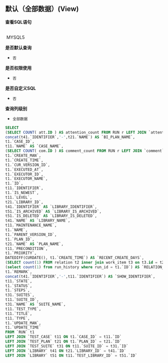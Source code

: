 ## 默认（全部数据）(View) <!-- {docsify-ignore-all} -->



<p class="panel-title"><b>查看SQL语句</b></p>
<br>

<el-row>
&nbsp;<el-tag @click="MYSQL5 = true">MYSQL5</el-tag>
</el-row>

<br>
<p class="panel-title"><b>是否默认查询</b></p>

* `否`

<p class="panel-title"><b>是否权限使用</b></p>

* `否`

<p class="panel-title"><b>是否自定义SQL</b></p>

* `否`

<p class="panel-title"><b>查询列级别</b></p>

* `全部数据`






<el-dialog v-model="MYSQL5" title="MYSQL5">

```sql
SELECT
(SELECT COUNT( att.ID ) AS attention_count FROM RUN r LEFT JOIN `attention` att ON r.ID = att.OWNER_ID WHERE r.ID = t1.`ID`) AS `ATTENTION_COUNT`,
concat(t41.`IDENTIFIER`,'-',t21.`NAME`) AS `BI_PLAN_NAME`,
t1.`CASE_ID`,
t11.`NAME` AS `CASE_NAME`,
(SELECT COUNT( com.ID ) AS comment_count FROM RUN r LEFT JOIN `comment` com ON r.ID = com.PRINCIPAL_ID WHERE r.ID = t1.`ID`) AS `COMMENT_COUNT`,
t1.`CREATE_MAN`,
t1.`CREATE_TIME`,
t1.`CUR_VERSION_ID`,
t1.`EXECUTED_AT`,
t1.`EXECUTOR_ID`,
t1.`EXECUTOR_NAME`,
t1.`ID`,
t11.`IDENTIFIER`,
t1.`IS_NEWEST`,
t11.`LEVEL`,
t21.`LIBRARY_ID`,
t41.`IDENTIFIER` AS `LIBRARY_IDENTIFIER`,
t51.`IS_ARCHIVED` AS `LIBRARY_IS_ARCHIVED`,
t51.`IS_DELETED` AS `LIBRARY_IS_DELETED`,
t41.`NAME` AS `LIBRARY_NAME`,
t11.`MAINTENANCE_NAME`,
t1.`NAME`,
t1.`PARENT_VERSION_ID`,
t1.`PLAN_ID`,
t21.`NAME` AS `PLAN_NAME`,
t11.`PRECONDITION`,
t1.`PRIORITY`,
DATEDIFF(CURDATE(), t1.`CREATE_TIME`) AS `RECENT_CREATE_DAYS`,
(SELECT count(1) FROM relation t2 inner join work_item t3 on t3.id = t2.TARGET_ID and  t3.IS_DELETED = 0 inner join work_item_type t4 on t4.ID = t3.WORK_ITEM_TYPE_ID and t4.`GROUP` = 'bug' where t1.id = t2.PRINCIPAL_ID AND t2.TARGET_TYPE = 'work_item') AS `RELATION_TOTAL_BUG`,
(select count(1) from run_history where run_id = t1.`ID`) AS `RELATION_TOTAL_HISTORY`,
t1.`REMARK`,
concat(t41.`IDENTIFIER`,'-',t11.`IDENTIFIER`) AS `SHOW_IDENTIFIER`,
t11.`STATE`,
t1.`STATUS`,
t1.`STEPS`,
t31.`SUITES`,
t11.`SUITE_ID`,
t31.`NAME` AS `SUITE_NAME`,
t11.`TEST_TYPE`,
t11.`TITLE`,
t11.`TYPE`,
t1.`UPDATE_MAN`,
t1.`UPDATE_TIME`
FROM `RUN` t1 
LEFT JOIN `TEST_CASE` t11 ON t1.`CASE_ID` = t11.`ID` 
LEFT JOIN `TEST_PLAN` t21 ON t1.`PLAN_ID` = t21.`ID` 
LEFT JOIN `TEST_SUITE` t31 ON t11.`SUITE_ID` = t31.`ID` 
LEFT JOIN `LIBRARY` t41 ON t21.`LIBRARY_ID` = t41.`ID` 
LEFT JOIN `LIBRARY` t51 ON t11.`TEST_LIBRARY_ID` = t51.`ID` 


```

</el-dialog>

<script>
 const { createApp } = Vue
  createApp({
    data() {
      return {
                MYSQL5 : false
        
      }
    },
    methods: {
    }
  }).use(ElementPlus).mount('#app')
</script>
